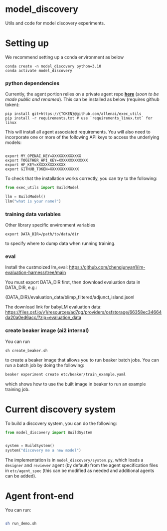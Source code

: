 # model_discovery 

Utils and code for model discovery experiments. 

# Setting up 

We recommend setting up a conda environment as below
```shell
conda create -n model_discovery python=3.10
conda activate model_discovery 
```

### python dependencies 
Currently, the agent portion relies on a private agent repo [**here**](https://github.com/allenai/exec_utils) (*soon to be made public and renamed*). This can be installed as below (requires github token):
```shell
pip install git+https://{TOKEN}@github.com/allenai/exec_utils
pip install -r requirements.txt # use `requirements_linux.txt` for linux
```

This will install all agent associated requirements. You will also need to incorporate one or more of the following API
keys to access the underlying models: 
```shell

export MY_OPENAI_KEY=XXXXXXXXXXXXX
export TOGETHER_API_KEY=XXXXXXXXXXXXX
export HF_KEY=XXXXXXXXXXXXX
export GITHUB_TOKEN=XXXXXXXXXXXXX
```

To check that the installation works correctly, you can try to the following: 
```python
from exec_utils import BuildModel

llm = BuildModel()
llm("what is your name?")
```

### training data variables 
Other library specific environment variables 
```
export DATA_DIR=/path/to/data/dir
```
to specify where to dump data when running training. 

### eval 

Install the custmoized lm_eval: https://github.com/chengjunyan1/lm-evaluation-harness/tree/main

You must export DATA_DIR first, then download evaluation data in DATA_DIR, e.g.:

{DATA_DIR}/evaluation_data/blimp_filtered/adjunct_island.jsonl

The download link for babyLM evaluation data: https://files.osf.io/v1/resources/ad7qg/providers/osfstorage/66358ec34664da20a0ed6acc/?zip=evaluation_data  

### create beaker image (ai2 internal) 
You can run 
```
sh create_beaker.sh 
```
to create a beaker image that allows you to run beaker batch jobs. You
can run a batch job by doing the following: 
```bash 
beaker experiment create etc/beaker/train_example.yaml

```
which shows how to use the built image in beaker to run an example
training job. 

# Current discovery system 

To build a discovery system, you can do the following: 
```python
from model_discovery import BuildSystem 


system = BuildSystem() 
system("discovery me a new model") 
```
The implementation is in `model_discovery/system.py`, which loads a `designer` and `reviewer` agent (by default) from the agent specification files in `etc/agent_spec` (this can be modified as needed and additional agents can be added). 

# Agent front-end 

You can run: 
```bash

sh run_demo.sh
```
